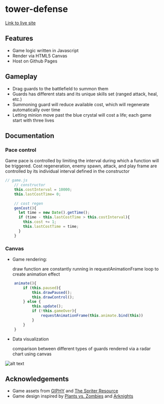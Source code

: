 # tower-defense
[Link to live site](https://xkylesun.github.io/tower-defense/) 

## Features
* Game logic written in Javascript
* Render via HTML5 Canvas
* Host on Github Pages

## Gameplay
* Drag guards to the battlefield to summon them
* Guards has different stats and its unique skills set (ranged attack, heal, etc.)
* Summoning guard will reduce available cost, which will regenerate automatically over time
* Letting minion move past the blue crystal will cost a life; each game start with three lives

## Documentation
### Pace control
Game pace is controlled by limiting the interval during which a function will be triggered. Cost regeneration, enemy spawn, attack, and play frame are controlled
by its individual interval defined in the constructor
```javascript
// game.js
    // constructor
    this.costInterval = 10000;
    this.lastCostTime= 0;
    
    // cost regen
    genCost(){
      let time = new Date().getTime();
      if (time - this.lastCostTime > this.costInterval){
        this.cost += 1;
        this.lastCostTime = time;
      }
    }
```

### 

### Canvas
* Game rendering: 

  draw function are constantly running in requestAnimationFrame loop to create animation effect
```javascript
    animate(){
        if (this.paused){
            this.drawPaused();
            this.drawControl();
        } else {
            this.update();
            if (!this.gameOver){
                requestAnimationFrame(this.animate.bind(this))
            } 
        }
    }
```

* Data visualization

  comparison between different types of guards rendered via a radar chart using canvas
  
![alt text](https://lh3.googleusercontent.com/vObyFBgG4p_6BFdaLtkClj-IJadDHjrutc4XddHHKKZEDiS6UdwsBAYb-8vrA7Nzjr8SdMg-ZsCohY5MLTwD7rGAziIbY7mqc46mD6_jSDX7TIpRXL7jaEmtb6CoeslnlIlRRq--rYa87GO5Ebs6u4gsKOAvKLvqkFeNQeh1ZrECeDTtLYjNL3E3pHyJRnWKXhad-wJNzzNs5Fko3uVL_klWoWR2fk9OuNTm0zDG9e7_vxhboz7bhLki1gJh28wiAYyySjaxgerO8qv-bdMgJLZ9lEpag2qDCsl2EkM29ATNPwmj_OEONcEdZ6O7eV6AB9_5nsHfoURxm-cRPiYyTwgrAe0VmIMMonwKZzeWCvkBOlQdzEhsy3pZZGrWwWpc2JwTUmGcPeF4612AGNDZzRxP5bL081BSoYjQIFAiCqASVSrVei2cuK2DmrFZ6naLrLO2MkyvkhqpqpbDxtf4mrqvXVZuL3ka42mA0VW0vXmHoBFlm9zruDoUBILr_v6NIgSUD8uniN3QB3bPxtBmC00a0mpFMqn76obpcRVq861kwcMNR3BcA8ksz2nT_as2jvyHXec-qnHorjMrhKzLluEgMCVfMuaymTaLmGtcbyJqi3jTVGCYMjRCQIGLn7mWKUbv4EkciPQZe_NZz5R-7zNdl4cNmNjXcJPt7XGzf2tP8ahXwWycbJI=w514-h188-no "Radar-chart-ex")


## Acknowledgements
* Game assets from [GIPHY](https://giphy.com/) and [The Spriter Resource](https://www.spriters-resource.com/pc_computer/maplestory/)
* Game design inspired by [Plants vs. Zombies](https://www.ea.com/studios/popcap/plants-vs-zombies) and [Arknights](https://www.arknights.global/)
